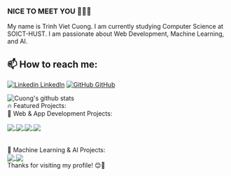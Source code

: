 ### NICE TO MEET YOU 👋👋👋
My name is Trinh Viet Cuong. I am currently studying Computer Science at SOICT-HUST.
I am passionate about Web Development, Machine Learning, and AI.<br>
## 📫 How to reach me: 

[![Linkedin](https://i.stack.imgur.com/gVE0j.png) LinkedIn](https://www.linkedin.com/in/trinh-viet-cuong-08110b259/) [![GitHub](https://i.stack.imgur.com/tskMh.png) GitHub](https://github.com/imvietcuongfrvietnam)



![Cuong's github stats](https://github-readme-stats-git-masterrstaa-rickstaa.vercel.app/api?username=imvietcuongfrvietnam&show_icons=true&theme=tokyonight&hide=contribs,prs,issues)
<br>
🔥 Featured Projects: <br>
🚀 Web & App Development Projects: <br>
<a href="https://github.com/imvietcuongfrvietnam/projectI">
  <!-- Change the `github-readme-stats.anuraghazra1.vercel.app` to `github-readme-stats.vercel.app`  -->
  <img align="center" src="https://github-readme-stats.anuraghazra1.vercel.app/api/pin/?username=imvietcuongfrvietnam&repo=projectI&theme=radical" />
</a>    
<a href="https://github.com/imvietcuongfrvietnam/PRJ-NMCNPM-20241">
  <!-- Change the `github-readme-stats.anuraghazra1.vercel.app` to `github-readme-stats.vercel.app`  -->
  <img align="center" src="https://github-readme-stats.anuraghazra1.vercel.app/api/pin/?username=imvietcuongfrvietnam&repo=PRJ-NMCNPM-20241&theme=gruvbox" />
</a>    
<a href="https://github.com/imvietcuongfrvietnam/projectCrossPlatform">
  <!-- Change the `github-readme-stats.anuraghazra1.vercel.app` to `github-readme-stats.vercel.app`  -->
  <img align="center" src="https://github-readme-stats.anuraghazra1.vercel.app/api/pin/?username=imvietcuongfrvietnam&repo=projectCrossPlatform&theme=dark" />
</a>

<a href="https://github.com/imvietcuongfrvietnam/projectWeb">
  <!-- Change the `github-readme-stats.anuraghazra1.vercel.app` to `github-readme-stats.vercel.app`  -->
  <img align="center" src="https://github-readme-stats.anuraghazra1.vercel.app/api/pin/?username=imvietcuongfrvietnam&repo=projectWeb&theme=onedark" />
</a>    
<br>
<br><br>
🤖 Machine Learning & AI Projects:<br>
<a href="https://github.com/imvietcuongfrvietnam/projectII">
  <!-- Change the `github-readme-stats.anuraghazra1.vercel.app` to `github-readme-stats.vercel.app`  -->
  <img align="center" src="https://github-readme-stats.anuraghazra1.vercel.app/api/pin/?username=imvietcuongfrvietnam&repo=projectII&theme=merko" />
</a>
<a href="https://github.com/imvietcuongfrvietnam/DS">
  <!-- Change the `github-readme-stats.anuraghazra1.vercel.app` to `github-readme-stats.vercel.app`  -->
  <img align="center" src="https://github-readme-stats.anuraghazra1.vercel.app/api/pin/?username=imvietcuongfrvietnam&repo=DS&theme=cobalt" />
</a>
<br>
Thanks for visiting my profile! 😊🚀

